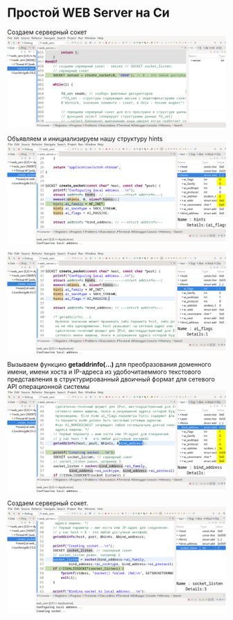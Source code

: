 # Простой WEB Server на Си

Создаем серверный сокет 
![Создаем серверный сокет](img/1_создаем_серверный_сокет.png)

Объявляем и инициализируем нашу структуру hints
![](img/2_создаем_структуру_hints.png)

![](img/3_инициализируем_структуру_hints.png)

Вызываем функцию __getaddrinfo(...)__ для преобразования доменного имени, имени хоста и IP-адреса из удобочитаеммого текстового представления в структурированный двоичный формат для сетевого API операционной системы
![](img/4_getaddrinfo.png)

Создаем серверный сокет.
![](img/5_socket.png)

